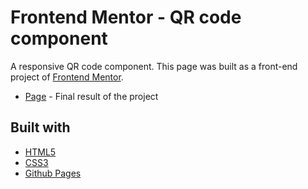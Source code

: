 # Frontend Mentor - QR code component

A responsive QR code component. This page was built as a front-end project of [Frontend Mentor](https://www.frontendmentor.io/challenges/qr-code-component-iux_sIO_H).

- [Page](https://qr-code-responsive-sigma.vercel.app/) - Final result of the project

## Built with

- [HTML5](https://developer.mozilla.org/es/docs/HTML/HTML5)
- [CSS3](https://developer.mozilla.org/es/docs/Web/CSS/CSS3)
- [Github Pages](https://pages.github.com/)
